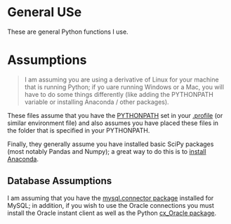 # General USe

These are general Python functions I use. 

# Assumptions

> I am assuming you are using a derivative of Linux for your machine that is running Python; if yo uare running Windows or a Mac, you will have to do some things differently (like adding the PYTHONPATH variable or installing Anaconda / other packages).

These files assume that you have the [PYTHONPATH](https://bwagenseller.github.io/#/ubuntu/server_build?id=adding-to-python-path) set in your [.profile](https://bwagenseller.github.io/#/ubuntu/linux_notes?id=variables-in-profile) (or similar environment file) and also assumes you have placed these files in the folder that is specified in your PYTHONPATH.

Finally, they generally assume you have installed basic SciPy packages (most notably Pandas and Numpy); a great way to do this is to [install Anaconda](https://bwagenseller.github.io/#/ubuntu/server_build?id=python-anaconda-install).

## Database Assumptions

I am assuming that you have the [mysql.connector package](https://bwagenseller.github.io/#/ubuntu/server_build?id=install-mysql-for-python) installed for MySQL; in addition, if you wish to use the Oracle connections you must install the Oracle instant client as well as the Python [cx_Oracle package](https://bwagenseller.github.io/#/ubuntu/server_build?id=install-oracle-for-python).
